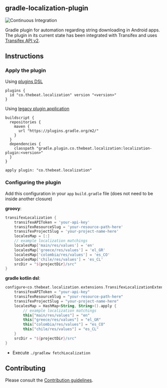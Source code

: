 ## gradle-localization-plugin
![Continuous Integration](https://github.com/beatlabs/gradle-localization-plugin/workflows/Continuous%20Integration/badge.svg?branch=develop)

Gradle plugin for automation regarding string downloading in Android apps.
The plugin in its current state has been integrated with Transifex and uses [Transifex API v2](https://docs.transifex.com/api/introduction).

## Instructions

### Apply the plugin

Using [plugins DSL](https://docs.gradle.org/current/userguide/plugins.html#sec:plugins_block)
```
plugins {
  id "co.thebeat.localization" version "<version>"
}

```

Using [legacy plugin application](https://docs.gradle.org/current/userguide/plugins.html#sec:old_plugin_application)
```
buildscript {
  repositories {
    maven {
      url "https://plugins.gradle.org/m2/"
    }
  }
  dependencies {
    classpath "gradle.plugin.co.thebeat.localization:localization-plugin:<version>"
  }
}

apply plugin: "co.thebeat.localization"
```

### Configuring the plugin

Add this configuration in your `app` `build.gradle` file (does not need to be inside another closure)

**groovy**:

```groovy
transifexLocalization {
    transifexAPIToken = 'your-api-key'
    transifexResourceSlug = 'your-resource-path-here'
    transifexProjectSlug = 'your-project-name-here'
    localesMap = [:]
    // example localization matchings
    localesMap['main/res/values'] = 'en'
    localesMap['greece/res/values'] = 'el_GR'
    localesMap['colombia/res/values'] = 'es_CO'
    localesMap['chile/res/values'] = 'es_CL'
    srcDir = "${projectDir}/src"
}
```

**gradle kotlin dsl**:

```kotlin
configure<co.thebeat.localization.extensions.TransifexLocalizationExtension> {
    transifexAPIToken = "your-api-key"
    transifexResourceSlug = "your-resource-path-here"
    transifexProjectSlug = "your-project-name-here"
    localesMap = HashMap<String, String>().apply {
        // example localization matchings
        this["main/res/values"] = "en"
        this["greece/res/values"] = "el_GR"
        this["colombia/res/values"] = "es_CO"
        this["chile/res/values"] = "es_CL"
    }
    srcDir = "${projectDir}/src"
}
```
- Execute `./gradlew fetchLocalization`

## Contributing

Please consult the [Contribution guidelines](CONTRIBUTING.md).

